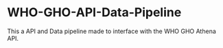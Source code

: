 # WHO-GHO-API-Data-Pipeline
This a API and Data pipeline made to interface with the WHO GHO Athena API.
